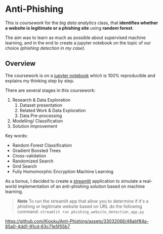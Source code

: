 # Anti-Phishing

This is *coursework* for the *big data analytics* class, that **identifies whether a website is legitimate or a phishing site** using **random forest**.

The aim was to learn as much as possible about supervised machine learning, and in the end to create a jupyter notebook on the topic of our choice *(phishing detection in my case)*.

## Overview

The coursework is on a [jupyter notebook](blob/main/coursework_phishing_website_detection.ipynb) which is $100\%$ reproducible and explains my thinking step by step.

There are several stages in this coursework:
1. Research & Data Exploration
    1. Dataset presentation
    2. Related Work & Data Exploration
    3. Data Pre-processing
2. Modelling/ Classification
3. Solution Improvement

Key words: 
- Random Forest Classification
- Gradient Boosted Trees
- Cross-validation
- Randomized Search
- Grid Search
- Fully Homomorphic Encryption Machine Learning

As a bonus, I decided to create a [streamlit](https://streamlit.io/) application to simulate a real-world implementation of an anti-phishing solution based on machine learning.

> **Note** To run the streamlit app that allow you to determine if it's a phishing or legitimate website based on URL do the following command: `streamlit run phishing_website_detection_app.py`

https://github.com/Kiooku/Anti-Phishing/assets/33032066/48abf84a-85a0-4dd1-91cd-63c71e5f55b7
